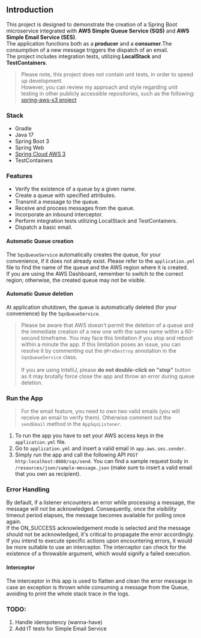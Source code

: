 ## Introduction
This project is designed to demonstrate the creation of a Spring Boot microservice integrated with **AWS Simple Queue Service (SQS)** and **AWS Simple Email Service (SES)**. <br>
The application functions both as a **producer** and a **consumer**.The consumption of a new message triggers the dispatch of an email.<br>
The project includes integration tests, utilizing **LocalStack** and **TestContainers**. <br>
> Please note, this project does not contain unit tests, in order to speed up development. <br>
> However, you can review my approach and style regarding unit testing in other publicly accessible repositories, such as the following: [spring-aws-s3 project](https://github.com/MarcoFaccani/spring-aws-s3)


### Stack
- Gradle
- Java 17
- Spring Boot 3
- Spring Web
- [Spring Cloud AWS 3](https://docs.awspring.io/spring-cloud-aws/docs/3.0.0/reference/html/index.html#sqs-integration)
- TestContainers

### Features
* Verify the existence of a queue by a given name.
* Create a queue with specified attributes.
* Transmit a message to the queue.
* Receive and process messages from the queue.
* Incorporate an inbound interceptor.
* Perform integration tests utilizing LocalStack and TestContainers.
* Dispatch a basic email.

#### Automatic Queue creation
The `SqsQueueService` automatically creates the queue, for your convenience, if it does not already exist. Please refer to the `application.yml` file to find the name of the queue and the AWS region where it is created. <br>
If you are using the AWS Dashboard, remember to switch to the correct region; otherwise, the created queue may not be visible. <br>

#### Automatic Queue deletion
At application shutdown, the queue is automatically deleted (for your convenience) by the `SqsQueueService`.
> Please be aware that AWS doesn't permit the deletion of a queue and the immediate creation of a new one with the same name within a 60-second timeframe.
> You may face this limitation if you stop and reboot within a minute the app. If this limitation poses an issue, you can resolve it by commenting out the `@PreDestroy` annotation in the `SqsQueueService` class.<br><br>
> If you are using IntelliJ, please **do not double-click on "stop"** button as it may brutally force close the app and throw an error during queue deletion.

### Run the App
> For the email feature, you need to own two valid emails (you will receive an email to verify them). Otherwise comment out the `sendEmail` method in the `AppSqsListener`.
1. To run the app you have to set your AWS access keys in the `application.yml` file. <br>
2. Go to `application.yml` and insert a valid email in `app.aws.ses.sender`.
2. Simply run the app and call the following API `POST http:localhost:8080/sqs/send`. You can find a sample request body
   in `/resources/json/sample-message.json` (make sure to insert a valid email that you own as recipient).


### Error Handling
By default, if a listener encounters an error while processing a message, the message will not be acknowledged. Consequently, once the visibility timeout period elapses, the message becomes available for polling once again.<br>
If the ON_SUCCESS acknowledgement mode is selected and the message should not be acknowledged, it's critical to propagate the error accordingly. If you intend to execute specific actions upon encountering errors, it would be more suitable to use an interceptor. The interceptor can check for the existence of a throwable argument, which would signify a failed execution.
#### Interceptor

The interceptor in this app is used to flatten and clean the error message in case an exception is thrown while consuming a message from the Queue, avoiding to print the whole stack trace in the logs.

### TODO:
1. Handle idempotency (wanna-have)
2. Add IT tests for Simple Email Service